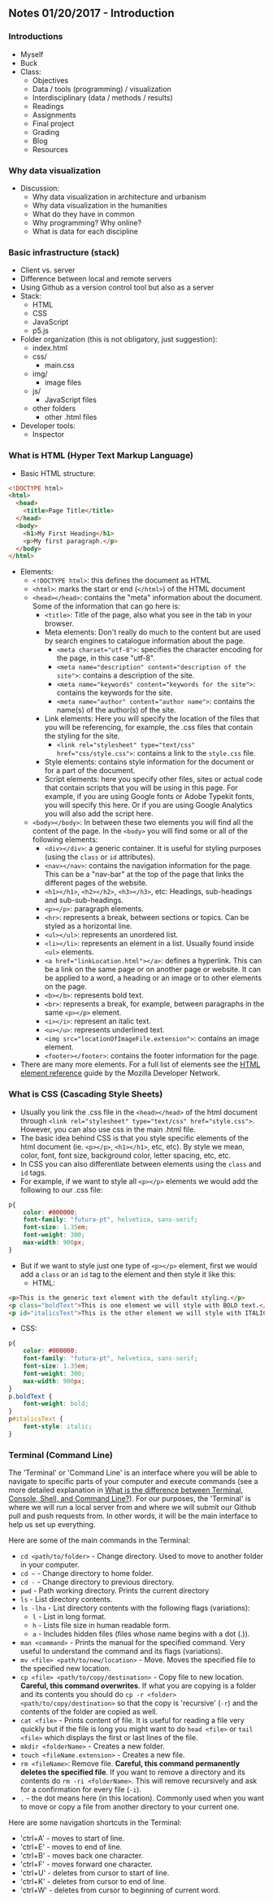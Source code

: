 ## Notes 01/20/2017 - Introduction

### Introductions
* Myself
* Buck
* Class:
  * Objectives
  * Data / tools (programming) / visualization
  * Interdisciplinary (data / methods / results)
  * Readings
  * Assignments
  * Final project
  * Grading
  * Blog
  * Resources

### Why data visualization
* Discussion:
  * Why data visualization in architecture and urbanism
  * Why data visualization in the humanities
  * What do they have in common
  * Why programming? Why online?
  * What is data for each discipline

### Basic infrastructure (stack)
* Client vs. server
* Difference between local and remote servers
* Using Github as a version control tool but also as a server
* Stack:
  * HTML
  * CSS
  * JavaScript
  * p5.js
* Folder organization (this is not obligatory, just suggestion):
  * index.html
  * css/
    * main.css
  * img/
    * image files
  * js/
    * JavaScript files
  * other folders
    * other .html files
* Developer tools:
  * Inspector

### What is HTML (Hyper Text Markup Language)
* Basic HTML structure:
```html
<!DOCTYPE html>
<html>
  <head>
    <title>Page Title</title>
  </head>
  <body>
    <h1>My First Heading</h1>
    <p>My first paragraph.</p>
  </body>
</html>
```
* Elements:
  * `<!DOCTYPE html>`: this defines the document as HTML
  * `<html>`: marks the start or end (`</html>`) of the HTML document
  * `<head></head>`: contains the "meta" information about the document. Some of the information that can go here is:
    * `<title>`: Title of the page, also what you see in the tab in your browser.
    * Meta elements: Don't really do much to the content but are used by search engines to catalogue information about the page.
      * `<meta charset="utf-8">`: specifies the character encoding for the page, in this case "utf-8".
      * `<meta name="description" content="description of the site">`: contains a description of the site.
      * `<meta name="keywords" content="keywords for the site">`: contains the keywords for the site.
      * `<meta name="author" content="author name">`: contains the name(s) of the author(s) of the site.
    * Link elements: Here you will specify the location of the files that you will be referencing, for example, the .css files that contain the styling for the site.
      * `<link rel="stylesheet" type="text/css" href="css/style.css">`: contains a link to the `style.css` file.
    * Style elements: contains style information for the document or for a part of the document.
    * Script elements: here you specify other files, sites or actual code that contain scripts that you will be using in this page. For example, if you are using Google fonts or Adobe Typekit fonts, you will specify this here. Or if you are using Google Analytics you will also add the script here.
  * `<body></body>`: In between these two elements you will find all the content of the page. In the `<body>` you will find some or all of the following elements:
    * `<div></div>`: a generic container. It is useful for styling purposes (using the `class` or `id` attributes).
    * `<nav></nav>`: contains the navigation information for the page. This can be a "nav-bar" at the top of the page that links the different pages of the website.
    * `<h1></h1>`, `<h2></h2>`, `<h3></h3>`, etc: Headings, sub-headings and sub-sub-headings.
    * `<p></p>`: paragraph elements.
    * `<hr>`: represents a break, between sections or topics. Can be styled as a horizontal line.
    * `<ul></ul>`: represents an unordered list.
    * `<li></li>`: represents an element in a list. Usually found inside `<ul>` elements.
    * `<a href="linkLocation.html"></a>`: defines a hyperlink. This can be a link on the same page or on another page or website. It can be applied to a word, a heading or an image or to other elements on the page.
    * `<b></b>`: represents bold text.
    * `<br>`: represents a break, for example, between paragraphs in the same `<p></p>` element.
    * `<i></i>`: represent an italic text.
    * `<u></u>`: represents underlined text.
    * `<img src="locationOfImageFile.extension">`: contains an image element.
    * `<footer></footer>`: contains the footer information for the page.
* There are many more elements. For a full list of elements see the [HTML element reference](https://developer.mozilla.org/en-US/docs/Web/HTML/Element) guide by the Mozilla Developer Network.

### What is CSS (Cascading Style Sheets)
* Usually you link the .css file in the `<head></head>` of the html document through `<link rel="stylesheet" type="text/css" href="style.css">`. However, you can also use css in the main .html file.
* The basic idea behind CSS is that you style specific elements of the html document (ie. `<p></p>`, `<h1></h1>`, etc, etc). By style we mean, color, font, font size, background color, letter spacing, etc, etc.
* In CSS you can also differentiate between elements using the `class` and `id` tags.
* For example, if we want to style all `<p></p>` elements we would add the following to our .css file:
```css
p{
    color: #000000;
    font-family: "futura-pt", helvetica, sans-serif;
    font-size: 1.35em;
    font-weight: 300;
    max-width: 900px;
}
```
* But if we want to style just one type of `<p></p>` element, first we would add a `class` or an `id` tag to the element and then style it like this:
  * HTML:
```html
<p>This is the generic text element with the default styling.</p>
<p class="boldText">This is one element we will style with BOLD text.</p>
<p id="italicsText">This is the other element we will style with ITALICS text.</p>
```
  * CSS:
```css
p{
    color: #000000;
    font-family: "futura-pt", helvetica, sans-serif;
    font-size: 1.35em;
    font-weight: 300;
    max-width: 900px;
}
p.boldText {
    font-weight: bold;
}
p#italicsText {
    font-style: italic;
}
```

### Terminal (Command Line)
The 'Terminal' or 'Command Line' is an interface where you will be able to navigate to specific parts of your computer and execute commands (see a more detailed explanation in [What is the difference between Terminal, Console, Shell, and Command Line?](https://askubuntu.com/questions/506510/what-is-the-difference-between-terminal-console-shell-and-command-line)). For our purposes, the 'Terminal' is where we will run a local server from and where we will submit our Github pull and push requests from. In other words, it will be the main interface to help us set up everything.

Here are some of the main commands in the Terminal:
* `cd <path/to/folder>` - Change directory. Used to move to another folder in your computer.
* `cd ~` - Change directory to home folder.
* `cd -` - Change directory to previous directory.
* `pwd` - Path working directory. Prints the current directory
* `ls` - List directory contents.
* `ls -lha` - List directory contents with the following flags (variations):
  * `l` - List in long format.
  * `h` - Lists file size in human readable form.
  * `a` - Includes hidden files (files whose name begins with a dot (.)).
* `man <command>` - Prints the manual for the specified command. Very useful to understand the command and its flags (variations).
* `mv <file> <path/to/new/location>` - Move. Moves the specified file to the specified new location.
* `cp <file> <path/to/copy/destination>` - Copy file to new location. **Careful, this command overwrites**. If what you are copying is a folder and its contents you should do `cp -r <folder> <path/to/copy/destination>` so that the copy is 'recursive' (`-r`) and the contents of the folder are copied as well.
* `cat <file>` - Prints content of file. It is useful for reading a file very quickly but if the file is long you might want to do `head <file>` or `tail <file>` which displays the first or last lines of the file.
* `mkdir <folderName>` - Creates a new folder.
* `touch <fileName.extension>` - Creates a new file.
* `rm <fileName>`: Remove file. **Careful, this command permanently deletes the specified file**. If you want to remove a directory and its contents do `rm -ri <folderName>`. This will remove recursively and ask for a confirmation for every file (`-i`).
* `.` - the dot means here (in this location). Commonly used when you want to move or copy a file from another directory to your current one.

Here are some navigation shortcuts in the Terminal:
* 'ctrl+A' - moves to start of line.
* 'ctrl+E' - moves to end of line.
* 'ctrl+B' - moves back one character.
* 'ctrl+F' - moves forward one character.
* 'ctrl+U' - deletes from cursor to start of line.
* 'ctrl+K' - deletes from cursor to end of line.
* 'ctrl+W' - deletes from cursor to beginning of current word.




























